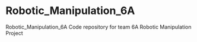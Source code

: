 # Robotic_Manipulation_6A
Robotic_Manipulation_6A
Code repository for team 6A Robotic Manipulation Project
